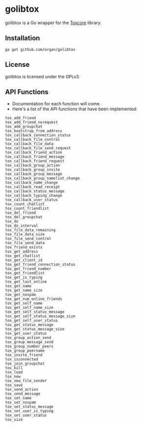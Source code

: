 golibtox
=================

golibtox is a Go wrapper for the [Toxcore](https://github.com/irungentoo/toxcore) library.

## Installation
```
go get github.com/organ/golibtox
```

## License
golibtox is licensed under the GPLv3.

## API Functions
* Documentation for each function will come.
* Here's a list of the API functions that have been implemented:

```
tox_add_friend
tox_add_friend_norequest
tox_add_groupchat
tox_bootstrap_from_address
tox_callback_connection_status
tox_callback_file_control
tox_callback_file_data
tox_callback_file_send_request
tox_callback_friend_action
tox_callback_friend_message
tox_callback_friend_request
tox_callback_group_action
tox_callback_group_invite
tox_callback_group_message
tox_callback_group_namelist_change
tox_callback_name_change
tox_callback_read_receipt
tox_callback_status_message
tox_callback_typing_change
tox_callback_user_status
tox_count_chatlist
tox_count_friendlist
tox_del_friend
tox_del_groupchat
tox_do
tox_do_interval
tox_file_data_remaining
tox_file_data_size
tox_file_send_control
tox_file_send_data
tox_friend_exists
tox_get_address
tox_get_chatlist
tox_get_client_id
tox_get_friend_connection_status
tox_get_friend_number
tox_get_friendlist
tox_get_is_typing
tox_get_last_online
tox_get_name
tox_get_name_size
tox_get_nospam
tox_get_num_online_friends
tox_get_self_name
tox_get_self_name_size
tox_get_self_status_message
tox_get_self_status_message_size
tox_get_self_user_status
tox_get_status_message
tox_get_status_message_size
tox_get_user_status
tox_group_action_send
tox_group_message_send
tox_group_number_peers
tox_group_peername
tox_invite_friend
tox_isconnected
tox_join_groupchat
tox_kill
tox_load
tox_new
tox_new_file_sender
tox_save
tox_send_action
tox_send_message
tox_set_name
tox_set_nospam
tox_set_status_message
tox_set_user_is_typing
tox_set_user_status
tox_size
```
